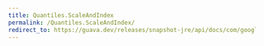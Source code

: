 ```yaml
---
title: Quantiles.ScaleAndIndex
permalink: /Quantiles.ScaleAndIndex/
redirect_to: https://guava.dev/releases/snapshot-jre/api/docs/com/google/common/math/Quantiles.ScaleAndIndex.html
---
```

